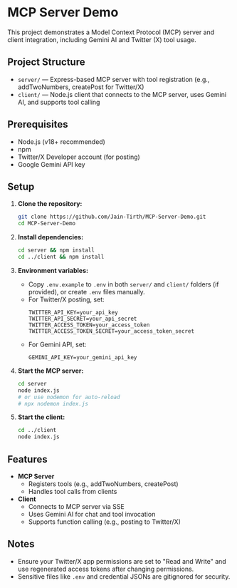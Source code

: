 # MCP Server Demo

This project demonstrates a Model Context Protocol (MCP) server and client integration, including Gemini AI and Twitter (X) tool usage.

## Project Structure

- `server/` — Express-based MCP server with tool registration (e.g., addTwoNumbers, createPost for Twitter/X)
- `client/` — Node.js client that connects to the MCP server, uses Gemini AI, and supports tool calling

## Prerequisites

- Node.js (v18+ recommended)
- npm
- Twitter/X Developer account (for posting)
- Google Gemini API key

## Setup

1. **Clone the repository:**
   ```sh
   git clone https://github.com/Jain-Tirth/MCP-Server-Demo.git
   cd MCP-Server-Demo
   ```

2. **Install dependencies:**
   ```sh
   cd server && npm install
   cd ../client && npm install
   ```

3. **Environment variables:**
   - Copy `.env.example` to `.env` in both `server/` and `client/` folders (if provided), or create `.env` files manually.
   - For Twitter/X posting, set:
     ```env
     TWITTER_API_KEY=your_api_key
     TWITTER_API_SECRET=your_api_secret
     TWITTER_ACCESS_TOKEN=your_access_token
     TWITTER_ACCESS_TOKEN_SECRET=your_access_token_secret
     ```
   - For Gemini API, set:
     ```env
     GEMINI_API_KEY=your_gemini_api_key
     ```

4. **Start the MCP server:**
   ```sh
   cd server
   node index.js
   # or use nodemon for auto-reload
   # npx nodemon index.js
   ```

5. **Start the client:**
   ```sh
   cd ../client
   node index.js
   ```

## Features

- **MCP Server**
  - Registers tools (e.g., addTwoNumbers, createPost)
  - Handles tool calls from clients
- **Client**
  - Connects to MCP server via SSE
  - Uses Gemini AI for chat and tool invocation
  - Supports function calling (e.g., posting to Twitter/X)

## Notes
- Ensure your Twitter/X app permissions are set to "Read and Write" and use regenerated access tokens after changing permissions.
- Sensitive files like `.env` and credential JSONs are gitignored for security.



